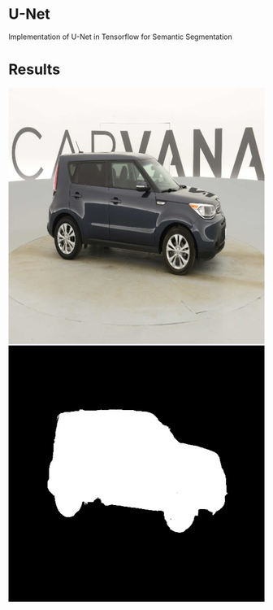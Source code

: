 # U-Net
Implementation of U-Net in Tensorflow for Semantic Segmentation

# Results
![](results/test_imgs/25d4634d84e0_14.jpg)                 ![](results/test_preds/25d4634d84e0_14_result.jpg)
